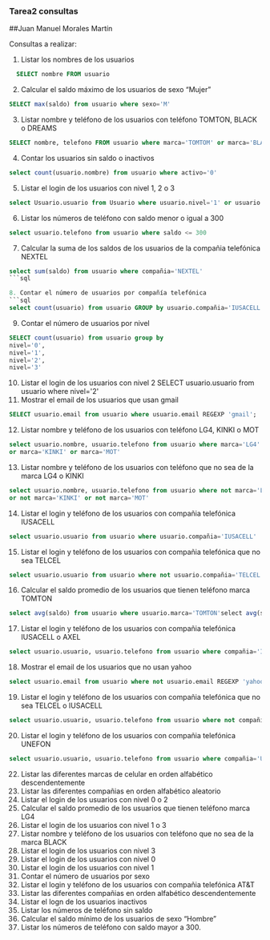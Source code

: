 ### Tarea2 consultas
##Juan Manuel Morales Martín

Consultas a realizar:

1. Listar los nombres de los usuarios
```sql
  SELECT nombre FROM usuario
```
2. Calcular el saldo máximo de los usuarios de sexo “Mujer”
```sql
SELECT max(saldo) from usuario where sexo='M'
```
3. Listar nombre y teléfono de los usuarios con teléfono TOMTON, BLACK o DREAMS
```sql
SELECT nombre, telefono FROM usuario where marca='TOMTOM' or marca='BLACK' or marca='DREAMS'
```
4. Contar los usuarios sin saldo o inactivos
```sql
select count(usuario.nombre) from usuario where activo='0'
```
5. Listar el login de los usuarios con nivel 1, 2 o 3
```sql
select Usuario.usuario from Usuario where usuario.nivel='1' or usuario.nivel='2' or usuario.nivel='3'
```
6. Listar los números de teléfono con saldo menor o igual a 300
```sql
select usuario.telefono from usuario where saldo <= 300
```
7. Calcular la suma de los saldos de los usuarios de la compañia telefónica NEXTEL
```sql
select sum(saldo) from usuario where compañia='NEXTEL'
```sql

8. Contar el número de usuarios por compañía telefónica
```sql
select count(usuario) from usuario GROUP by usuario.compañia='IUSACELL', usuario.compañia='MOVISTAR',usuario.compañia='TELCEL' ,usuario.compañia='UNEFON',usuario.compañia='AXEL',usuario.compañia='AT&T'
```
9. Contar el número de usuarios por nivel
```sql
SELECT count(usuario) from usuario group by 
nivel='0', 
nivel='1', 
nivel='2',
nivel='3'
```
10. Listar el login de los usuarios con nivel 2
SELECT usuario.usuario from usuario where nivel='2'
11. Mostrar el email de los usuarios que usan gmail
```sql
SELECT usuario.email from usuario where usuario.email REGEXP 'gmail';
```
12. Listar nombre y teléfono de los usuarios con teléfono LG4, KINKI o MOT
```sql
select usuario.nombre, usuario.telefono from usuario where marca='LG4'
or marca='KINKI' or marca='MOT'
```
13. Listar nombre y teléfono de los usuarios con teléfono que no sea de la marca LG4 o KINKI
```sql
select usuario.nombre, usuario.telefono from usuario where not marca='LG4'
or not marca='KINKI' or not marca='MOT'
```
14. Listar el login y teléfono de los usuarios con compañia telefónica IUSACELL
```sql
select usuario.usuario from usuario where usuario.compañia='IUSACELL'
```
15. Listar el login y teléfono de los usuarios con compañia telefónica que no sea TELCEL
```sql
select usuario.usuario from usuario where not usuario.compañia='TELCEL'
```
16. Calcular el saldo promedio de los usuarios que tienen teléfono marca TOMTON
```sql
select avg(saldo) from usuario where usuario.marca='TOMTON'select avg(saldo) from usuario where usuario.marca='TOMTON'
```
17. Listar el login y teléfono de los usuarios con compañia telefónica IUSACELL o AXEL
```SQL
select usuario.usuario, usuario.telefono from usuario where compañia='IUSACELL' or compañia='AXEL'
```
18. Mostrar el email de los usuarios que no usan yahoo
```sql
select usuario.email from usuario where not usuario.email REGEXP 'yahoo'
```
19. Listar el login y teléfono de los usuarios con compañia telefónica que no sea TELCEL o IUSACELL
```SQL
select usuario.usuario, usuario.telefono from usuario where not compañia='IUSACELL' or not compañia='TELCEL'
```
20. Listar el login y teléfono de los usuarios con compañia telefónica UNEFON
```sql
select usuario.usuario, usuario.telefono from usuario where compañia='UNEFON' 
```
22. Listar las diferentes marcas de celular en orden alfabético descendentemente
23. Listar las diferentes compañias en orden alfabético aleatorio
24. Listar el login de los usuarios con nivel 0 o 2
25. Calcular el saldo promedio de los usuarios que tienen teléfono marca LG4
26. Listar el login de los usuarios con nivel 1 o 3
27. Listar nombre y teléfono de los usuarios con teléfono que no sea de la marca BLACK
28. Listar el login de los usuarios con nivel 3
29. Listar el login de los usuarios con nivel 0
30. Listar el login de los usuarios con nivel 1
31. Contar el número de usuarios por sexo
32. Listar el login y teléfono de los usuarios con compañia telefónica AT&T
33. Listar las diferentes compañias en orden alfabético descendentemente
34. Listar el logn de los usuarios inactivos
35. Listar los números de teléfono sin saldo
36. Calcular el saldo mínimo de los usuarios de sexo “Hombre”
37. Listar los números de teléfono con saldo mayor a 300.

